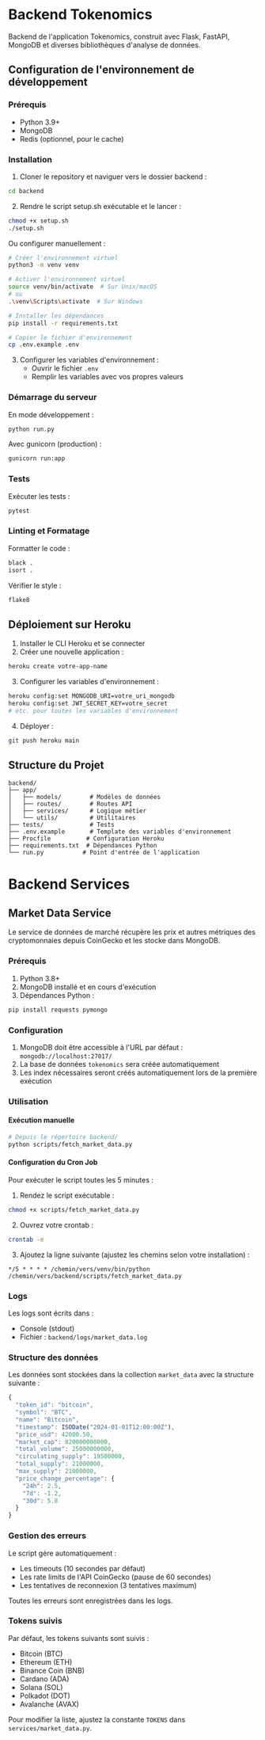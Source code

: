 # Backend Tokenomics

Backend de l'application Tokenomics, construit avec Flask, FastAPI, MongoDB et diverses bibliothèques d'analyse de données.

## Configuration de l'environnement de développement

### Prérequis
- Python 3.9+
- MongoDB
- Redis (optionnel, pour le cache)

### Installation

1. Cloner le repository et naviguer vers le dossier backend :
```bash
cd backend
```

2. Rendre le script setup.sh exécutable et le lancer :
```bash
chmod +x setup.sh
./setup.sh
```

Ou configurer manuellement :

```bash
# Créer l'environnement virtuel
python3 -m venv venv

# Activer l'environnement virtuel
source venv/bin/activate  # Sur Unix/macOS
# ou
.\venv\Scripts\activate  # Sur Windows

# Installer les dépendances
pip install -r requirements.txt

# Copier le fichier d'environnement
cp .env.example .env
```

3. Configurer les variables d'environnement :
   - Ouvrir le fichier `.env`
   - Remplir les variables avec vos propres valeurs

### Démarrage du serveur

En mode développement :
```bash
python run.py
```

Avec gunicorn (production) :
```bash
gunicorn run:app
```

### Tests

Exécuter les tests :
```bash
pytest
```

### Linting et Formatage

Formatter le code :
```bash
black .
isort .
```

Vérifier le style :
```bash
flake8
```

## Déploiement sur Heroku

1. Installer le CLI Heroku et se connecter
2. Créer une nouvelle application :
```bash
heroku create votre-app-name
```

3. Configurer les variables d'environnement :
```bash
heroku config:set MONGODB_URI=votre_uri_mongodb
heroku config:set JWT_SECRET_KEY=votre_secret
# etc. pour toutes les variables d'environnement
```

4. Déployer :
```bash
git push heroku main
```

## Structure du Projet

```
backend/
├── app/
│   ├── models/        # Modèles de données
│   ├── routes/        # Routes API
│   ├── services/      # Logique métier
│   └── utils/         # Utilitaires
├── tests/             # Tests
├── .env.example       # Template des variables d'environnement
├── Procfile          # Configuration Heroku
├── requirements.txt  # Dépendances Python
└── run.py           # Point d'entrée de l'application
```

# Backend Services

## Market Data Service

Le service de données de marché récupère les prix et autres métriques des cryptomonnaies depuis CoinGecko et les stocke dans MongoDB.

### Prérequis

1. Python 3.8+
2. MongoDB installé et en cours d'exécution
3. Dépendances Python :
```bash
pip install requests pymongo
```

### Configuration

1. MongoDB doit être accessible à l'URL par défaut : `mongodb://localhost:27017/`
2. La base de données `tokenomics` sera créée automatiquement
3. Les index nécessaires seront créés automatiquement lors de la première exécution

### Utilisation

#### Exécution manuelle

```bash
# Depuis le répertoire backend/
python scripts/fetch_market_data.py
```

#### Configuration du Cron Job

Pour exécuter le script toutes les 5 minutes :

1. Rendez le script exécutable :
```bash
chmod +x scripts/fetch_market_data.py
```

2. Ouvrez votre crontab :
```bash
crontab -e
```

3. Ajoutez la ligne suivante (ajustez les chemins selon votre installation) :
```
*/5 * * * * /chemin/vers/venv/bin/python /chemin/vers/backend/scripts/fetch_market_data.py
```

### Logs

Les logs sont écrits dans :
- Console (stdout)
- Fichier : `backend/logs/market_data.log`

### Structure des données

Les données sont stockées dans la collection `market_data` avec la structure suivante :

```javascript
{
  "token_id": "bitcoin",
  "symbol": "BTC",
  "name": "Bitcoin",
  "timestamp": ISODate("2024-01-01T12:00:00Z"),
  "price_usd": 42000.50,
  "market_cap": 820000000000,
  "total_volume": 25000000000,
  "circulating_supply": 19500000,
  "total_supply": 21000000,
  "max_supply": 21000000,
  "price_change_percentage": {
    "24h": 2.5,
    "7d": -1.2,
    "30d": 5.8
  }
}
```

### Gestion des erreurs

Le script gère automatiquement :
- Les timeouts (10 secondes par défaut)
- Les rate limits de l'API CoinGecko (pause de 60 secondes)
- Les tentatives de reconnexion (3 tentatives maximum)

Toutes les erreurs sont enregistrées dans les logs.

### Tokens suivis

Par défaut, les tokens suivants sont suivis :
- Bitcoin (BTC)
- Ethereum (ETH)
- Binance Coin (BNB)
- Cardano (ADA)
- Solana (SOL)
- Polkadot (DOT)
- Avalanche (AVAX)

Pour modifier la liste, ajustez la constante `TOKENS` dans `services/market_data.py`. 